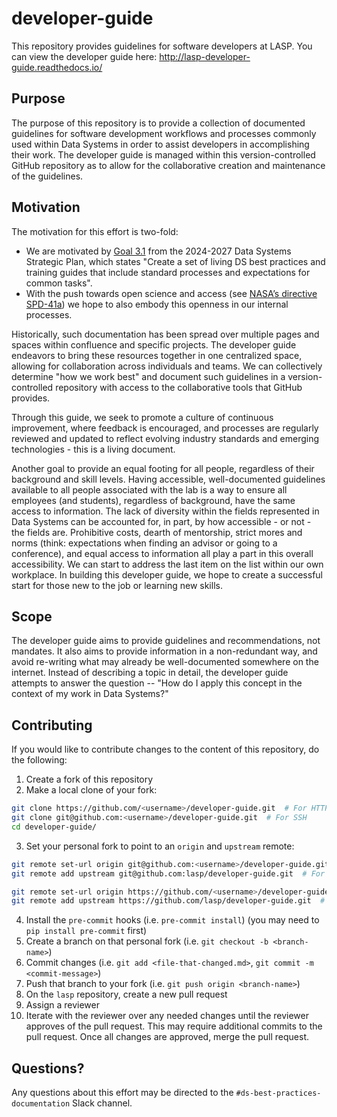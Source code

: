 # developer-guide

This repository provides guidelines for software developers at LASP. You can view the developer guide here: http://lasp-developer-guide.readthedocs.io/

## Purpose

The purpose of this repository is to provide a collection of documented guidelines for software development workflows
and processes commonly used within Data Systems in order to assist developers in accomplishing their work. The developer
guide is managed within this version-controlled GitHub repository as to allow for the collaborative creation and
maintenance of the guidelines.

## Motivation

The motivation for this effort is two-fold:

* We are motivated by [Goal 3.1](https://confluence.lasp.colorado.edu/display/DS/2024-2027+Data+Systems+Strategic+Plan#id-20242027DataSystemsStrategicPlan-goal3)
  from the 2024-2027 Data Systems Strategic Plan, which states "Create a set of living DS best practices and training
  guides that include standard processes and expectations for common tasks".
* With the push towards open science and access (see [NASA’s directive SPD-41a](https://science.nasa.gov/researchers/open-science/science-information-policy/))
  we hope to also embody this openness in our internal processes.

Historically, such documentation has been spread over multiple pages and spaces within confluence and specific projects.
The developer guide endeavors to bring these resources together in one centralized space, allowing for collaboration
across individuals and teams. We can collectively determine "how we work best" and document such guidelines in a
version-controlled repository with access to the collaborative tools that GitHub provides.

Through this guide, we seek to promote a culture of continuous improvement, where feedback is encouraged, and processes
are regularly reviewed and updated to reflect evolving industry standards and emerging technologies - this is a living
document.

Another goal to provide an equal footing for all people, regardless of their background and skill levels. Having
accessible, well-documented guidelines available to all people associated with the lab is a way to ensure all employees
(and students), regardless of background, have the same access to information. The lack of diversity within the fields
represented in Data Systems can be accounted for, in part, by how accessible - or not - the fields are. Prohibitive
costs, dearth of mentorship, strict mores and norms (think: expectations when finding an advisor or going to a
conference), and equal access to information all play a part in this overall accessibility. We can start to address
the last item on the list within our own workplace. In building this developer guide, we hope to create a successful
start for those new to the job or learning new skills.

## Scope

The developer guide aims to provide guidelines and recommendations, not mandates. It also aims to provide information
in a non-redundant way, and avoid re-writing what may already be well-documented somewhere on the internet. Instead of
describing a topic in detail, the developer guide attempts to answer the question -- "How do I apply this concept in the
context of my work in Data Systems?"

## Contributing

If you would like to contribute changes to the content of this repository, do the following:

1. Create a fork of this repository
2. Make a local clone of your fork:

```bash
git clone https://github.com/<username>/developer-guide.git  # For HTTPS
git clone git@github.com:<username>/developer-guide.git  # For SSH
cd developer-guide/
```

3. Set your personal fork to point to an ``origin`` and ``upstream`` remote:

```bash
git remote set-url origin git@github.com:<username>/developer-guide.git  # For SSH
git remote add upstream git@github.com:lasp/developer-guide.git  # For SSH

git remote set-url origin https://github.com/<username>/developer-guide.git  # For HTTPS
git remote add upstream https://github.com/lasp/developer-guide.git  # For HTTPS
```

4. Install the ``pre-commit`` hooks (i.e. ``pre-commit install``) (you may need to ``pip install pre-commit`` first)
5. Create a branch on that personal fork (i.e. ``git checkout -b <branch-name>``)
6. Commit changes (i.e. ``git add <file-that-changed.md>``, ``git commit -m <commit-message>``)
7. Push that branch to your fork (i.e. ``git push origin <branch-name>``)
8. On the ``lasp`` repository, create a new pull request
9. Assign a reviewer
10. Iterate with the reviewer over any needed changes until the reviewer approves of the pull request. This may require
    additional commits to the pull request. Once all changes are approved, merge the pull request.

<!-- markdownlint-disable-next-line MD026 -->
## Questions?

Any questions about this effort may be directed to the ``#ds-best-practices-documentation`` Slack channel.
